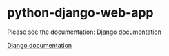 # python-django-web-app
Please see the documentation:
[Django documentation](https://docs.djangoproject.com/en/4.2/intro/tutorial01/)

[Django documentation](https://docs.djangoproject.com/en/4.2/intro/tutorial01/ "Opens in a new tab")
